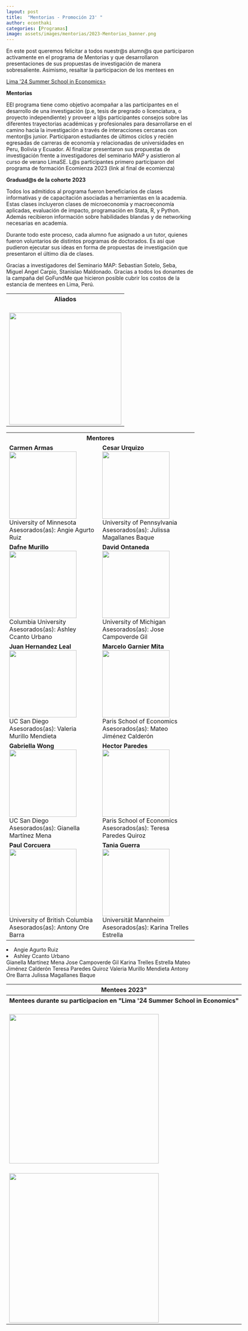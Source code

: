 ```yaml
---
layout: post
title:  "Mentorias - Promoción 23' "
author: econthaki
categories: [Programas]
image: assets/images/mentorias/2023-Mentorias_banner.png
---
```

En este post queremos felicitar a todos nuestr@s alumn@s que participaron activamente en el programa de Mentorias y que desarrollaron presentaciones de sus propuestas de investigación de manera sobresaliente. Asimismo, resaltar la participacion de los mentees en 

<a href="https://limase.pe/summer-school-2024/web.php"  > Lima '24 Summer School in Economics> </a>

 

**Mentorias**

EEl programa tiene como objetivo acompañar a las participantes en el desarrollo de una investigación (p.e, tesis de pregrado o licenciatura, o proyecto independiente) y proveer a l@s participantes consejos sobre las diferentes trayectorias académicas y profesionales para desarrollarse en el camino hacia la investigación a través de interacciones cercanas con mentor@s junior. Participaron estudiantes de últimos ciclos y recién egresadas de carreras de economía y relacionadas de universidades en Peru, Bolivia y Ecuador. Al finalizar presentaron sus propuestas de investigación frente a investigadores del seminario MAP y asistieron al curso de verano LimaSE.
L@s participantes primero participaron del programa de formación Ecomienza 2023 (link al final de ecomienza)


**Graduad@s de la cohorte 2023**

Todos los admitidos al programa fueron beneficiarios de clases informativas y de capacitación asociadas a herramientas en la academia. Estas clases incluyeron clases de microeconomía y macroeconomía aplicadas, evaluación de impacto, programación en Stata, R, y Python. Además recibieron información sobre habilidades blandas y de networking necesarias en academia. 

Durante todo este proceso, cada alumno fue asignado a un tutor, quienes fueron voluntarios de distintos programas de doctorados. Es así que pudieron ejecutar sus ideas en forma de propuestas de investigación que presentaron el último día de clases. 

<table  border="0"  border-style="none" align="center" style="width:100%">
<tr>
        <th colspan="1"> Aliados </th> 
</tr>  
<tr>
Gracias a investigadores del Seminario MAP: Sebastian Sotelo, Seba, Miguel Angel Carpio, Stanislao Maldonado. 
</tr> 
<tr>Gracias a todos los donantes de la campaña del GoFundMe que hicieron posible cubrir los costos de la estancia de mentees en Lima, Perú. 
</tr> 

<tr>
    <td>  <br /><img src="{{ site.baseurl }}/assets/images/mentorias/fotos23/aliados-ecomentoria-2023.jpeg"  align="center" border=0 height=300 width=300> </td>    
 
</tr>


<table  border="0" border-style="none" align="center" style="width:100%">
<tr>
        <th colspan="2"> Mentores  </th> 
</tr>  
<tr>
 	<td> <b>Carmen Armas</b> <br /><img src="{{ site.baseurl }}/assets/images/mentorias/fotos23/mentores/carmen_armas.jpg " align="center" border=0 height=180 width=180> <br /> University of Minnesota <br /> Asesorados(as): Angie Agurto Ruiz </td>    
    <td> <b>Cesar Urquizo</b> <br /><img src="{{ site.baseurl }}/assets/images/mentorias/fotos23/mentores/cesar_urquizo.jpg  " align="center" border=0 height=180 width=180> <br /> University of Pennsylvania <br /> Asesorados(as): Julissa Magallanes Baque </td>    
</tr>
<tr>
    <td> <b>Dafne Murillo</b> <br /><img src="{{ site.baseurl }}/assets/images/mentorias/fotos23/mentores/dafne_murillo.jpg  " align="center" border=0 height=180 width=180> <br /> Columbia University <br /> Asesorados(as): Ashley Ccanto Urbano</td>    
    <td> <b>David Ontaneda</b> <br /><img src="{{ site.baseurl }}/assets/images/mentorias/fotos23/mentores/david_otaneda.jpg  " align="center" border=0 height=180 width=180> <br /> University of Michigan <br /> Asesorados(as): Jose Campoverde Gil</td> 
</tr>

<tr>
    <td> <b>Juan Hernandez Leal</b> <br /><img src="{{ site.baseurl }}/assets/images/mentorias/fotos23/mentores/juan_hernandez.JPG  " align="center" border=0 height=180 width=180> <br /> UC San Diego <br /> Asesorados(as): Valeria  Murillo Mendieta</td>    
    <td> <b>Marcelo Garnier Mita</b> <br /><img src="{{ site.baseurl }}/assets/images/mentorias/fotos23/mentores/marcelo_gantier.jpeg  " align="center" border=0 height=180 width=180> <br /> Paris School of Economics <br /> Asesorados(as): Mateo Jiménez Calderón</td> 
</tr>
<tr>
    <td> <b>Gabriella Wong</b> <br /><img src="{{ site.baseurl }}/assets/images/mentorias/fotos23/mentores/gabriella_wong.jpg  " align="center" border=0 height=180 width=180> <br /> UC San Diego <br /> Asesorados(as): Gianella Martínez Mena</td>    
    <td> <b>Hector Paredes</b> <br /><img src="{{ site.baseurl }}/assets/images/mentorias/fotos23/mentores/hector_paredes.jpg  " align="center" border=0 height=180 width=180> <br />  Paris School of Economics <br /> Asesorados(as): Teresa Paredes Quiroz </td> 
</tr>
<tr>
    <td> <b>Paul Corcuera</b> <br /><img src="{{ site.baseurl }}/assets/images/mentorias/fotos23/mentores/paul_corcuera.jpg  " align="center" border=0 height=180 width=180> <br /> University of British Columbia  <br /> Asesorados(as): Antony Ore Barra </td>    
    <td> <b>Tania Guerra</b> <br /><img src="{{ site.baseurl }}/assets/images/mentorias/fotos23/mentores/tania_guerra.JPG  " align="center" border=0 height=180 width=180> <br />  Universität Mannheim <br /> Asesorados(as): Karina Trelles Estrella</td> 
</tr>
   
<table  border="0" border-style="none" align="center" style="width:150%">
<tr>
        <th colspan="1"> Mentees 2023" </th> 
</tr>  
<li>Angie Agurto Ruiz</li>
<li>Ashley Ccanto Urbano</li>
Gianella Martínez Mena
Jose Campoverde Gil
Karina Trelles Estrella
Mateo Jiménez Calderón
Teresa Paredes Quiroz 
Valeria Murillo Mendieta
Antony Ore Barra 
Julissa Magallanes Baque 
<tr>
        <th colspan="1"> Mentees durante su participacion en "Lima '24 Summer School in Economics" </th> 
</tr>  
<tr>
    <td>  <br /><img src="{{ site.baseurl }}/assets/images/mentorias/fotos23/Inicio_Clases_LSE.jpeg" align=center border=0 height=400 width=400> </td>
</tr>    
<tr>
    <td>  <br /><img src="{{ site.baseurl }}/assets/images/mentorias/fotos23/Fin_Clases_LSE1.png" align=center border=0 height=400 width=400> <br /> </td>    
</tr>    

   

   

   

 
